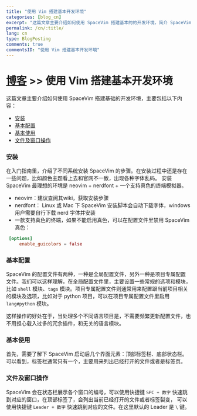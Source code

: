 ```yaml
---
title: "使用 Vim 搭建基本开发环境"
categories: [blog_cn]
excerpt: "这篇文章主要介绍如何使用 SpaceVim 搭建基本的的开发环境，简介 SpaceVim 基本的使用技巧"
permalink: /cn/:title/
lang: cn
type: BlogPosting
comments: true
commentsID: "使用 Vim 搭建基本开发环境"
---
```


# [博客](../blog/) >> 使用 Vim 搭建基本开发环境

这篇文章主要介绍如何使用 SpaceVim 搭建基础的开发环境，主要包括以下内容：

<!-- vim-markdown-toc GFM -->

- [安装](#安装)
- [基本配置](#基本配置)
- [基本使用](#基本使用)
- [文件及窗口操作](#文件及窗口操作)

<!-- vim-markdown-toc -->

### 安装

在入门指南里，介绍了不同系统安装 SpaceVim 的步骤。在安装过程中还是存在一些问题，比如颜色主题看上去和官网不一致，出现各种字体乱码。
安装 SpaceVim 最理想的环境是 neovim + nerdfont + 一个支持真色的终端模拟器。

- neovim：建议查阅其wiki，获取安装步骤
- nerdfont： Linux 或 Mac 下 SpaceVim 安装脚本会自动下载字体，windows 用户需要自行下载 nerd 字体并安装
- 一款支持真色的终端，如果不能启用真色，可以在配置文件里禁用 SpaceVim 真色：

```toml
 [options]
     enable_guicolors = false
```

### 基本配置

SpaceVim 的配置文件有两种，一种是全局配置文件，另外一种是项目专属配置文件。我们可以这样理解，在全局配置文件里，主要设置一些常规的选项和模块，
比如 `shell` 模块、`tags` 模块。项目专属配置文件则通常用来配置跟当前项目相关的模块及选项，比如对于 python 项目，可以在项目专属配置文件里启用 `lang#python` 模块。

这样操作的好处在于，当处理多个不同语言项目是，不需要频繁更新配置文件，也不用担心载入过多的冗余插件，和无关的语言模块。

### 基本使用

首先，需要了解下 SpaceVim 启动后几个界面元素：顶部标签栏、底部状态栏。可以看到，标签栏通常只有一个，主要用来列出已经打开的文件或者是标签页。

### 文件及窗口操作

SpaceVim 会在状态栏展示各个窗口的编号，可以使用快捷键 `SPC + 数字` 快速跳到对应的窗口，在顶部标签了，会列出当前已经打开的文件或者标签裂变，
可以使用快捷键 `Leader + 数字` 快速跳到对应的文件。在这里默认的 Leader 是 `\` 键。

 
